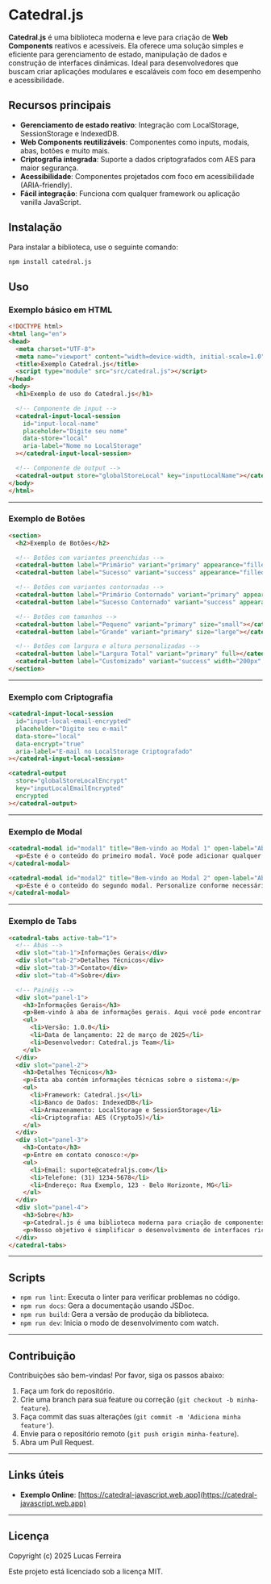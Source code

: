# Catedral.js

**Catedral.js** é uma biblioteca moderna e leve para criação de **Web Components** reativos e acessíveis. Ela oferece uma solução simples e eficiente para gerenciamento de estado, manipulação de dados e construção de interfaces dinâmicas. Ideal para desenvolvedores que buscam criar aplicações modulares e escaláveis com foco em desempenho e acessibilidade.

## Recursos principais

- **Gerenciamento de estado reativo**: Integração com LocalStorage, SessionStorage e IndexedDB.
- **Web Components reutilizáveis**: Componentes como inputs, modais, abas, botões e muito mais.
- **Criptografia integrada**: Suporte a dados criptografados com AES para maior segurança.
- **Acessibilidade**: Componentes projetados com foco em acessibilidade (ARIA-friendly).
- **Fácil integração**: Funciona com qualquer framework ou aplicação vanilla JavaScript.

## Instalação

Para instalar a biblioteca, use o seguinte comando:

```bash
npm install catedral.js
```

## Uso

### Exemplo básico em HTML

```html
<!DOCTYPE html>
<html lang="en">
<head>
  <meta charset="UTF-8">
  <meta name="viewport" content="width=device-width, initial-scale=1.0">
  <title>Exemplo Catedral.js</title>
  <script type="module" src="src/catedral.js"></script>
</head>
<body>
  <h1>Exemplo de uso do Catedral.js</h1>

  <!-- Componente de input -->
  <catedral-input-local-session
    id="input-local-name"
    placeholder="Digite seu nome"
    data-store="local"
    aria-label="Nome no LocalStorage"
  ></catedral-input-local-session>

  <!-- Componente de output -->
  <catedral-output store="globalStoreLocal" key="inputLocalName"></catedral-output>
</body>
</html>
```

---

### Exemplo de Botões

```html
<section>
  <h2>Exemplo de Botões</h2>

  <!-- Botões com variantes preenchidas -->
  <catedral-button label="Primário" variant="primary" appearance="filled"></catedral-button>
  <catedral-button label="Sucesso" variant="success" appearance="filled"></catedral-button>

  <!-- Botões com variantes contornadas -->
  <catedral-button label="Primário Contornado" variant="primary" appearance="outlined"></catedral-button>
  <catedral-button label="Sucesso Contornado" variant="success" appearance="outlined"></catedral-button>

  <!-- Botões com tamanhos -->
  <catedral-button label="Pequeno" variant="primary" size="small"></catedral-button>
  <catedral-button label="Grande" variant="primary" size="large"></catedral-button>

  <!-- Botões com largura e altura personalizadas -->
  <catedral-button label="Largura Total" variant="primary" full></catedral-button>
  <catedral-button label="Customizado" variant="success" width="200px" height="50px"></catedral-button>
</section>
```

---

### Exemplo com Criptografia

```html
<catedral-input-local-session
  id="input-local-email-encrypted"
  placeholder="Digite seu e-mail"
  data-store="local"
  data-encrypt="true"
  aria-label="E-mail no LocalStorage Criptografado"
></catedral-input-local-session>

<catedral-output
  store="globalStoreLocalEncrypt"
  key="inputLocalEmailEncrypted"
  encrypted
></catedral-output>
```

---

### Exemplo de Modal

```html
<catedral-modal id="modal1" title="Bem-vindo ao Modal 1" open-label="Abrir Modal 1">
  <p>Este é o conteúdo do primeiro modal. Você pode adicionar qualquer texto ou elementos aqui.</p>
</catedral-modal>

<catedral-modal id="modal2" title="Bem-vindo ao Modal 2" open-label="Abrir Modal 2">
  <p>Este é o conteúdo do segundo modal. Personalize conforme necessário.</p>
</catedral-modal>
```

---

### Exemplo de Tabs

```html
<catedral-tabs active-tab="1">
  <!-- Abas -->
  <div slot="tab-1">Informações Gerais</div>
  <div slot="tab-2">Detalhes Técnicos</div>
  <div slot="tab-3">Contato</div>
  <div slot="tab-4">Sobre</div>

  <!-- Painéis -->
  <div slot="panel-1">
    <h3>Informações Gerais</h3>
    <p>Bem-vindo à aba de informações gerais. Aqui você pode encontrar uma visão geral do sistema.</p>
    <ul>
      <li>Versão: 1.0.0</li>
      <li>Data de lançamento: 22 de março de 2025</li>
      <li>Desenvolvedor: Catedral.js Team</li>
    </ul>
  </div>
  <div slot="panel-2">
    <h3>Detalhes Técnicos</h3>
    <p>Esta aba contém informações técnicas sobre o sistema:</p>
    <ul>
      <li>Framework: Catedral.js</li>
      <li>Banco de Dados: IndexedDB</li>
      <li>Armazenamento: LocalStorage e SessionStorage</li>
      <li>Criptografia: AES (CryptoJS)</li>
    </ul>
  </div>
  <div slot="panel-3">
    <h3>Contato</h3>
    <p>Entre em contato conosco:</p>
    <ul>
      <li>Email: suporte@catedraljs.com</li>
      <li>Telefone: (31) 1234-5678</li>
      <li>Endereço: Rua Exemplo, 123 - Belo Horizonte, MG</li>
    </ul>
  </div>
  <div slot="panel-4">
    <h3>Sobre</h3>
    <p>Catedral.js é uma biblioteca moderna para criação de componentes web reativos e acessíveis.</p>
    <p>Nosso objetivo é simplificar o desenvolvimento de interfaces ricas e interativas.</p>
  </div>
</catedral-tabs>
```

---

## Scripts

- `npm run lint`: Executa o linter para verificar problemas no código.
- `npm run docs`: Gera a documentação usando JSDoc.
- `npm run build`: Gera a versão de produção da biblioteca.
- `npm run dev`: Inicia o modo de desenvolvimento com watch.

---

## Contribuição

Contribuições são bem-vindas! Por favor, siga os passos abaixo:

1. Faça um fork do repositório.
2. Crie uma branch para sua feature ou correção (`git checkout -b minha-feature`).
3. Faça commit das suas alterações (`git commit -m 'Adiciona minha feature'`).
4. Envie para o repositório remoto (`git push origin minha-feature`).
5. Abra um Pull Request.

---

## Links úteis

- **Exemplo Online**: [https://catedral-javascript.web.app](https://catedral-javascript.web.app)

---

## Licença

Copyright (c) 2025 Lucas Ferreira
 
Este projeto está licenciado sob a licença MIT.